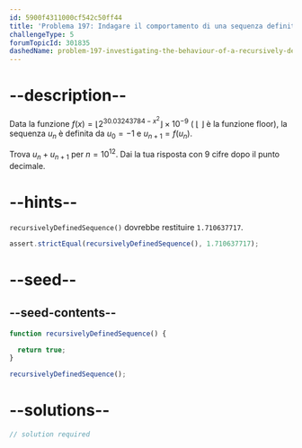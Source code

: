 ```yaml
---
id: 5900f4311000cf542c50ff44
title: 'Problema 197: Indagare il comportamento di una sequenza definita ricorsivamente'
challengeType: 5
forumTopicId: 301835
dashedName: problem-197-investigating-the-behaviour-of-a-recursively-defined-sequence
---
```


# --description--

Data la funzione $f(x) = ⌊{2}^{30. 03243784 - x^2}⌋ × {10}^{-9}$ ( ⌊ ⌋ è la funzione floor), la sequenza $u_n$ è definita da $u_0 = -1$ e $u_{n + 1} = f(u_n)$.

Trova $u_n + u_{n + 1}$ per $n = {10}^{12}$. Dai la tua risposta con 9 cifre dopo il punto decimale.

# --hints--

`recursivelyDefinedSequence()` dovrebbe restituire `1.710637717`.

```js
assert.strictEqual(recursivelyDefinedSequence(), 1.710637717);
```

# --seed--

## --seed-contents--

```js
function recursivelyDefinedSequence() {

  return true;
}

recursivelyDefinedSequence();
```

# --solutions--

```js
// solution required
```
